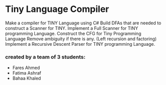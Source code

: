 # Tiny Language Compiler
Make a compiler for TINY Language using C# Build DFAs that are needed to construct a Scanner for TINY. Implement a Full Scanner for TINY programming Language. Construct the CFG for Tiny Programming Language Remove ambiguity if there is any. (Left recursion and factoring) Implement a Recursive Descent Parser for TINY programming Language.

### created by a team of 3 students: 
* Fares Ahmed
* Fatima Ashraf
* Bahaa Khaled
 
